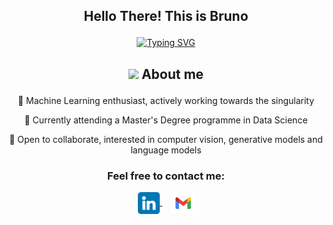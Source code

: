 
## <p align="center"> Hello There! This is Bruno </p>
<p align="center">
  <a href="https://github.com/Bruno-Limon/readme-typing-svg"><img src="https://readme-typing-svg.herokuapp.com?font=Sans&weight=50&size=15&duration=3000&pause=2500&color=00DBF9&center=true&vCenter=true&multiline=true&width=600&height=60&lines=A+Machine+Learning+Aspiring+Expert" alt="Typing SVG" /></a>
  
## <p align="center"> <img src="https://media2.giphy.com/media/QssGEmpkyEOhBCb7e1/giphy.gif?cid=ecf05e47a0n3gi1bfqntqmob8g9aid1oyj2wr3ds3mg700bl&rid=giphy.gif" width ="25"> About me </p>
  
<p align="center"> 🔭 Machine Learning enthusiast, actively working towards the singularity </p>
<p align="center"> 🌱 Currently attending a Master's Degree programme in Data Science </p>
<p align="center"> 👯 Open to collaborate, interested in computer vision, generative models and language models </p>

### <p align="center"> Feel free to contact me:
<p align="center"> 
  <a href="https://www.linkedin.com/in/brunolimon/"> 
    <img align="center" alt="Bruno's LinkedIn" width="35" src="assets/linkedin.png" />
  </a>
 &nbsp &nbsp  
 <a href="mailto:limonavilabruno@gmail.com">
    <img align="center" alt="Bruno's Gmail" width="35" src="assets/gmail.svg" />
  </a>
</p>
